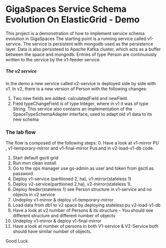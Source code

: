 # GigaSpaces Service Schema Evolution On ElasticGrid - Demo
This project is a demonstration of how to implement service schema evolution in GigaSpaces
The starting point is a running service called v1-service. The service is persistent with mongodb used as the persistence layer. Data is also persisteed to Apache Kafka cluster, which acts as a buffer between the space and mongodb. 
Entries of type Person are continuously written to the service by the v1-feeder service. 

##### The v2 service
In the demo a new service called v2-service is deployed side by side with v1. 
In v2, there is a new version of Person with the following changes:
1. Two new fields are added: calculatedField and newField.
2. Field typeChangeField is of type Integer, where in v1 it was of type String.
This service also contains an implementation of the SpaceTypeSchemaAdapter interface, used to adapt old v1 data to its new schema 

### The lab flow
The flow is composed of the following steps:
0. Have a look at v1-mirror PU , v1-temporary-mirror and v1-final-mirror Pus.and in v2-load-v1-db code.
1. Start default gsctl grid 
2. Run mvn clean install
3. Go to the ops manager use gs-admin as user and token from gsctl as password 
4. Deploy v1-service (parttioned 2, ha), v1-mirror(stateless 1)
5. Deploy v2-service(parttioned 2,ha), v2-mirror(stateless 1).
6. Deploy feeder(stateless 1) see Person structure in v1-service and no objects in v2 service
7. Undeploy v1-mirror & deploy v1-temporary-mirror 
8. Load data from db1 to v2 space by deploying stateless pu v2-load-v1-db 
9. Have a look at v2 number of Persons & its structure - You should see different structure and different number of objects
10. Undeploy v1-mirror & deploy v1-final-mirror 
11. Have a look at number of persons in both V1-service & V2-Service both should have similar number of objects.


Good Luck
 

